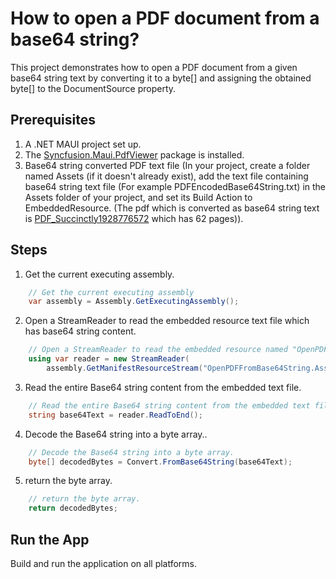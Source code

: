 # How to open a PDF document from a base64 string?
This project demonstrates how to open a PDF document from a given base64 string text by converting it to a byte[] and assigning the obtained byte[] to the DocumentSource property.

## Prerequisites
1. A .NET MAUI project set up.
2. The [Syncfusion.Maui.PdfViewer](https://www.nuget.org/packages/Syncfusion.Maui.PdfViewer) package is installed.
3. Base64 string converted PDF text file (In your project, create a folder named Assets (if it doesn't already exist), add the text file containing base64 string text file (For example PDFEncodedBase64String.txt) in the Assets folder of your project, and set its Build Action to EmbeddedResource. (The pdf which is converted as base64 string text is [PDF_Succinctly1928776572](https://s3.amazonaws.com/files2.syncfusion.com/dtsupport/directtrac/general/pd/PDF_Succinctly1928776572.pdf?AWSAccessKeyId=AKIAWH6GYCX354WITGDG&Expires=1753248365&Signature=ra3pQ1YDz2FAUjGvceLmZHTl834%3D) which has 62 pages)).

## Steps 
1. Get the current executing assembly.
```csharp
    // Get the current executing assembly
    var assembly = Assembly.GetExecutingAssembly();
```
2. Open a StreamReader to read the embedded resource text file which has base64 string content.
```csharp
    // Open a StreamReader to read the embedded resource named "OpenPDFFromBase64String.PDFEncodedBase64String.txt" which has base64 string content.
    using var reader = new StreamReader(
        assembly.GetManifestResourceStream("OpenPDFFromBase64String.Assets.PDFEncodedBase64String.txt")!);;
```
3. Read the entire Base64 string content from the embedded text file.
```csharp
    // Read the entire Base64 string content from the embedded text file.
    string base64Text = reader.ReadToEnd();
```
4. Decode the Base64 string into a byte array..
```csharp
    // Decode the Base64 string into a byte array.
    byte[] decodedBytes = Convert.FromBase64String(base64Text);
```
5. return the byte array.
```csharp
    // return the byte array.
    return decodedBytes;
```

## Run the App
Build and run the application on all platforms.
